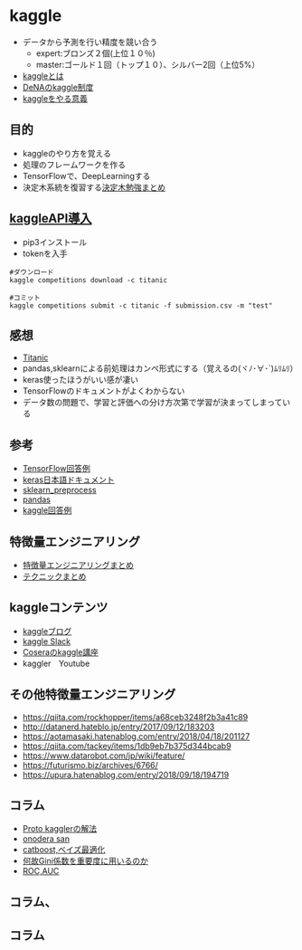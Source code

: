# kaggle
- データから予測を行い精度を競い合う
  - expert:ブロンズ２個(上位１０％)
  - master:ゴールド１回（トップ１０）、シルバー2回（上位5%）
- [kaggleとは](http://www.currypurin.com/entry/2018/02/21/011316)
- [DeNAのkaggle制度](https://dena.ai/kaggle/)
- [kaggleをやる意義](https://www.slideshare.net/HaradaKei/devsumi-2018summer)
## 目的
- kaggleのやり方を覚える
- 処理のフレームワークを作る
- TensorFlowで、DeepLearningする
- 決定木系統を復習する[決定木勉強まとめ](https://github.com/dialectic4th/06desition_tree_system)

## [kaggleAPI導入](http://www.currypurin.com/entry/2018/kaggle-api)
- pip3インストール
- tokenを入手
  
```
#ダウンロード
kaggle competitions download -c titanic

#コミット
kaggle competitions submit -c titanic -f submission.csv -m "test"
```



## 感想
- [Titanic](https://www.kaggle.com/c/titanic/leaderboard)
- pandas,sklearnによる前処理はカンペ形式にする（覚えるの(ヾﾉ･∀･`)ﾑﾘﾑﾘ）
- keras使ったほうがいい感が凄い
- TensorFlowのドキュメントがよくわからない
- データ数の問題で、学習と評価への分け方次第で学習が決まってしまっている

## 参考
- [TensorFlow回答例](https://www.kaggle.com/linxinzhe/tensorflow-deep-learning-to-solve-titanic)
- [keras日本語ドキュメント](https://keras.io/ja/)
- [sklearn_preprocess](http://own-search-and-study.xyz/2016/11/23/sklearn%E3%81%AEpreprocessing%E3%81%AE%E5%85%A8%E3%83%A1%E3%82%BD%E3%83%83%E3%83%89%E3%82%92%E8%A7%A3%E8%AA%AC/)
- [pandas](https://qiita.com/tanemaki/items/2ed05e258ef4c9e6caac#各種統計量)
- [kaggle回答例](http://www.mirandora.com/?p=1804)

## 特徴量エンジニアリング　
- [特徴量エンジニアリングまとめ](http://kamonohashiperry.com/archives/1054) 
- [テクニックまとめ](https://github.com/nejumi/kaggle_memo)

## kaggleコンテンツ
- [kaggleブログ](http://www.currypurin.com/)
- [kaggle Slack](https://kaggler-ja.slack.com/messages/C0M91A5FX/)
- [Coseraのkaggle講座](https://www.coursera.org/learn/competitive-data-science)
- kaggler　Youtube

## その他特徴量エンジニアリング　
- https://qiita.com/rockhopper/items/a68ceb3248f2b3a41c89
- http://datanerd.hateblo.jp/entry/2017/09/12/183203
- https://aotamasaki.hatenablog.com/entry/2018/04/18/201127
- https://qiita.com/tackey/items/1db9eb7b375d344bcab9
- https://www.datarobot.com/jp/wiki/feature/
- https://futurismo.biz/archives/6766/
- https://upura.hatenablog.com/entry/2018/09/18/194719

## コラム
- [Proto kagglerの解法](https://employment.en-japan.com/engineerhub/entry/2018/08/24/110000)
- [onodera san](https://japan.zdnet.com/article/35124706/2/)
- [catboost,ベイズ最適化](http://www.mirandora.com/?p=2505#menu2)
- [何故Gini係数を重要度に用いるのか](http://socinuit.hatenablog.com/entry/2018/08/23/201357)
- [ROC,AUC](http://www.randpy.tokyo/entry/roc_auc)
## コラム、
## コラム
